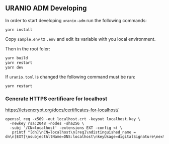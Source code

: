 ## URANIO ADM Developing

In order to start developing `uranio-adm` run the following commands:
```
yarn install
```
Copy `sample.env` to `.env` and edit its variable with you local environment.

Then in the root foler:
```bash
yarn build
yarn restart
yarn dev
```

If `uranio.toml` is changed the following command must be run:
```
yarn restart
```

### Generate HTTPS certificare for localhost

https://letsencrypt.org/docs/certificates-for-localhost/

```
openssl req -x509 -out localhost.crt -keyout localhost.key \
  -newkey rsa:2048 -nodes -sha256 \
  -subj '/CN=localhost' -extensions EXT -config <( \
   printf "[dn]\nCN=localhost\n[req]\ndistinguished_name = dn\n[EXT]\nsubjectAltName=DNS:localhost\nkeyUsage=digitalSignature\nextendedKeyUsage=serverAuth")
```
